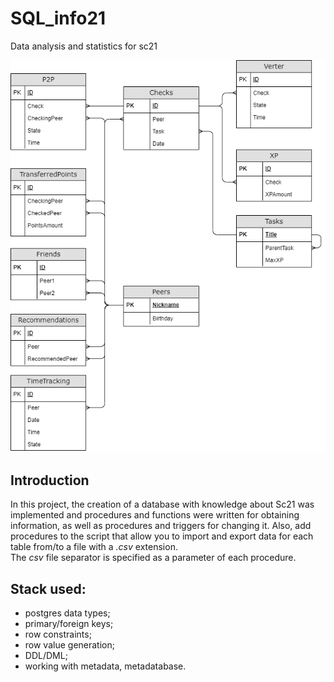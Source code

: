 # SQL_info21
Data analysis and statistics for sc21

![SQL2](./misc/images/SQL2.png)

## Introduction
In this project, the creation of a database with knowledge about Sc21 was implemented and procedures and functions were written for obtaining information, as well as procedures and triggers for changing it.
Also, add procedures to the script that allow you to import and export data for each table from/to a file with a *.csv* extension. \
The *csv* file separator is specified as a parameter of each procedure.


## Stack used:
- postgres data types;
- primary/foreign keys;
- row constraints;
- row value generation;
- DDL/DML;
- working with metadata, metadatabase.